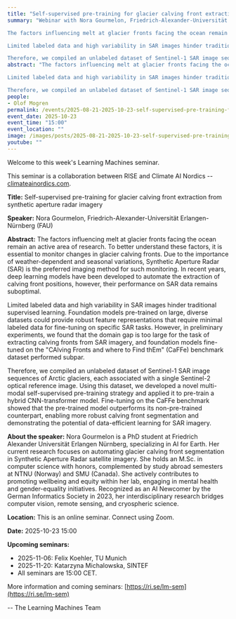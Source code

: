 ```yaml
---
title: "Self-supervised pre-training for glacier calving front extraction from synthetic aperture radar imagery"
summary: "Webinar with Nora Gourmelon, Friedrich-Alexander-Universität Erlangen-Nürnberg (FAU). 

The factors influencing melt at glacier fronts facing the ocean remain an active area of research. To better understand these factors, it is essential to monitor changes in glacier calving fronts. Due to the importance of weather-dependent and seasonal variations, Synthetic Aperture Radar (SAR) is the preferred imaging method for such monitoring. In recent years, deep learning models have been developed to automate the extraction of calving front positions, however, their performance on SAR data remains suboptimal.

Limited labeled data and high variability in SAR images hinder traditional supervised learning. Foundation models pre-trained on large, diverse datasets could provide robust feature representations that require minimal labeled data for fine-tuning on specific SAR tasks. However, in preliminary experiments, we found that the domain gap is too large for the task of extracting calving fronts from SAR imagery, and foundation models fine-tuned on the &quot;CAlving Fronts and where to Find thEm&quot; (CaFFe) benchmark dataset performed subpar.

Therefore, we compiled an unlabeled dataset of Sentinel-1 SAR image sequences of Arctic glaciers, each associated with a single Sentinel-2 optical reference image. Using this dataset, we developed a novel multi-modal self-supervised pre-training strategy and applied it to pre-train a hybrid CNN-transformer model. Fine-tuning on the CaFFe benchmark showed that the pre-trained model outperforms its non-pre-trained counterpart, enabling more robust calving front segmentation and demonstrating the potential of data-efficient learning for SAR imagery."
abstract: "The factors influencing melt at glacier fronts facing the ocean remain an active area of research. To better understand these factors, it is essential to monitor changes in glacier calving fronts. Due to the importance of weather-dependent and seasonal variations, Synthetic Aperture Radar (SAR) is the preferred imaging method for such monitoring. In recent years, deep learning models have been developed to automate the extraction of calving front positions, however, their performance on SAR data remains suboptimal.

Limited labeled data and high variability in SAR images hinder traditional supervised learning. Foundation models pre-trained on large, diverse datasets could provide robust feature representations that require minimal labeled data for fine-tuning on specific SAR tasks. However, in preliminary experiments, we found that the domain gap is too large for the task of extracting calving fronts from SAR imagery, and foundation models fine-tuned on the &quot;CAlving Fronts and where to Find thEm&quot; (CaFFe) benchmark dataset performed subpar.

Therefore, we compiled an unlabeled dataset of Sentinel-1 SAR image sequences of Arctic glaciers, each associated with a single Sentinel-2 optical reference image. Using this dataset, we developed a novel multi-modal self-supervised pre-training strategy and applied it to pre-train a hybrid CNN-transformer model. Fine-tuning on the CaFFe benchmark showed that the pre-trained model outperforms its non-pre-trained counterpart, enabling more robust calving front segmentation and demonstrating the potential of data-efficient learning for SAR imagery."
people:
- Olof Mogren
permalink: /events/2025-08-21-2025-10-23-self-supervised-pre-training-for-glacier-calving-front
event_date: 2025-10-23
event_time: "15:00"
event_location: ""
image: /images/posts/2025-08-21-2025-10-23-self-supervised-pre-training-for-glacier-calving-front.jpg
youtube: ""
--- 
```

Welcome to this week's Learning Machines seminar.

This seminar is a collaboration between RISE and Climate AI Nordics -- [climateainordics.com](https://climateainordics.com/).

**Title:** Self-supervised pre-training for glacier calving front extraction from synthetic aperture radar imagery

**Speaker:** Nora Gourmelon, Friedrich-Alexander-Universität Erlangen-Nürnberg (FAU)

**Abstract:** The factors influencing melt at glacier fronts facing the ocean remain an active area of research. To better understand these factors, it is essential to monitor changes in glacier calving fronts. Due to the importance of weather-dependent and seasonal variations, Synthetic Aperture Radar (SAR) is the preferred imaging method for such monitoring. In recent years, deep learning models have been developed to automate the extraction of calving front positions, however, their performance on SAR data remains suboptimal.

Limited labeled data and high variability in SAR images hinder traditional supervised learning. Foundation models pre-trained on large, diverse datasets could provide robust feature representations that require minimal labeled data for fine-tuning on specific SAR tasks. However, in preliminary experiments, we found that the domain gap is too large for the task of extracting calving fronts from SAR imagery, and foundation models fine-tuned on the &quot;CAlving Fronts and where to Find thEm&quot; (CaFFe) benchmark dataset performed subpar.

Therefore, we compiled an unlabeled dataset of Sentinel-1 SAR image sequences of Arctic glaciers, each associated with a single Sentinel-2 optical reference image. Using this dataset, we developed a novel multi-modal self-supervised pre-training strategy and applied it to pre-train a hybrid CNN-transformer model. Fine-tuning on the CaFFe benchmark showed that the pre-trained model outperforms its non-pre-trained counterpart, enabling more robust calving front segmentation and demonstrating the potential of data-efficient learning for SAR imagery.

**About the speaker:** Nora Gourmelon is a PhD student at Friedrich Alexander Universität Erlangen Nürnberg, specializing in AI for Earth. Her current research focuses on automating glacier calving front segmentation in Synthetic Aperture Radar satellite imagery. She holds an M.Sc. in computer science with honors, complemented by study abroad semesters at NTNU (Norway) and SMU (Canada). She actively contributes to promoting wellbeing and equity within her lab, engaging in mental health and gender-equality initiatives. Recognized as an AI Newcomer by the German Informatics Society in 2023, her interdisciplinary research bridges computer vision, remote sensing, and cryospheric science.

**Location:** This is an online seminar. Connect using Zoom.

**Date:** 2025-10-23 15:00



**Upcoming seminars:**

* 2025-11-06: Felix Koehler, TU Munich
* 2025-11-20: Katarzyna Michalowska, SINTEF
* All seminars are 15:00 CET.

More information and coming seminars: [https://ri.se/lm-sem](https://ri.se/lm-sem)

-- The Learning Machines Team

